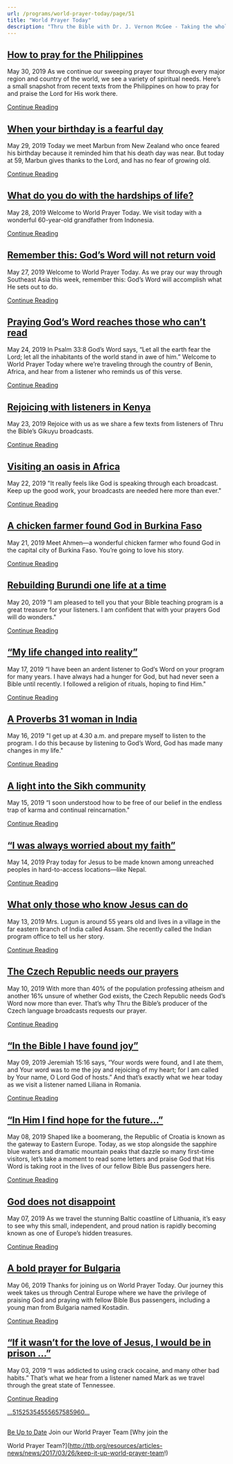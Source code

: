 ```yaml
---
url: /programs/world-prayer-today/page/51
title: "World Prayer Today"
description: "Thru the Bible with Dr. J. Vernon McGee - Taking the whole Word to the whole world"
---
```







## [How to pray for the Philippines](../world-prayer-today/2019/05/30/how-to-pray-for-the-philippines)


May 30, 2019
As we continue our sweeping prayer tour through every major region and country of the world, we see a variety of spiritual needs. Here’s a small snapshot from recent texts from the Philippines on how to pray for and praise the Lord for His work there.


[Continue Reading](../world-prayer-today/2019/05/30/how-to-pray-for-the-philippines)




## [When your birthday is a fearful day](../world-prayer-today/2019/05/29/when-your-birthday-is-a-fearful-day)


May 29, 2019
Today we meet Marbun from New Zealand who once feared his birthday because it reminded him that his death day was near. But today at 59, Marbun gives thanks to the Lord, and has no fear of growing old. 


[Continue Reading](../world-prayer-today/2019/05/29/when-your-birthday-is-a-fearful-day)




## [What do you do with the hardships of life?](../world-prayer-today/2019/05/28/what-do-you-do-with-the-hardships-of-life)


May 28, 2019
Welcome to World Prayer Today. We visit today with a wonderful 60-year-old grandfather from Indonesia.


[Continue Reading](../world-prayer-today/2019/05/28/what-do-you-do-with-the-hardships-of-life)




## [Remember this: God’s Word will not return void](../world-prayer-today/2019/05/27/remember-this-god-s-word-will-not-return-void)


May 27, 2019
Welcome to World Prayer Today. As we pray our way through Southeast Asia this week, remember this: God’s Word will accomplish what He sets out to do. 


[Continue Reading](../world-prayer-today/2019/05/27/remember-this-god-s-word-will-not-return-void)




## [Praying God’s Word reaches those who can’t read](../world-prayer-today/2019/05/24/praying-god-s-word-reaches-those-who-can-t-read)


May 24, 2019
In Psalm 33:8 God’s Word says, “Let all the earth fear the Lord; let all the inhabitants of the world stand in awe of him.” Welcome to World Prayer Today where we’re traveling through the country of Benin, Africa, and hear from a listener who reminds us of this verse.


[Continue Reading](../world-prayer-today/2019/05/24/praying-god-s-word-reaches-those-who-can-t-read)




## [Rejoicing with listeners in Kenya](../world-prayer-today/2019/05/23/rejoicing-with-listeners-in-kenya)


May 23, 2019
Rejoice with us as we share a few texts from listeners of Thru the Bible’s Gikuyu broadcasts. 


[Continue Reading](../world-prayer-today/2019/05/23/rejoicing-with-listeners-in-kenya)




## [Visiting an oasis in Africa](../world-prayer-today/2019/05/22/visiting-an-oasis-in-africa)


May 22, 2019
"It really feels like God is speaking through each broadcast. Keep up the good work, your broadcasts are needed here more than ever."


[Continue Reading](../world-prayer-today/2019/05/22/visiting-an-oasis-in-africa)




## [A chicken farmer found God in Burkina Faso](../world-prayer-today/2019/05/21/a-chicken-farmer-found-god-in-burkina-faso)


May 21, 2019
Meet Ahmen—a wonderful chicken farmer who found God in the capital city of Burkina Faso. You’re going to love his story. 


[Continue Reading](../world-prayer-today/2019/05/21/a-chicken-farmer-found-god-in-burkina-faso)




## [Rebuilding Burundi one life at a time](../world-prayer-today/2019/05/20/rebuilding-burundi-one-life-at-a-time)


May 20, 2019
“I am pleased to tell you that your Bible teaching program is a great treasure for your listeners. I am confident that with your prayers God will do wonders."


[Continue Reading](../world-prayer-today/2019/05/20/rebuilding-burundi-one-life-at-a-time)




## [“My life changed into reality”](../world-prayer-today/2019/05/17/my-life-changed-into-reality)


May 17, 2019
“I have been an ardent listener to God’s Word on your program for many years. I have always had a hunger for God, but had never seen a Bible until recently. I followed a religion of rituals, hoping to find Him."


[Continue Reading](../world-prayer-today/2019/05/17/my-life-changed-into-reality)




## [A Proverbs 31 woman in India](../world-prayer-today/2019/05/16/a-proverbs-31-woman-in-india)


May 16, 2019
"I get up at 4.30 a.m. and prepare myself to listen to the program. I do this because by listening to God’s Word, God has made many changes in my life."


[Continue Reading](../world-prayer-today/2019/05/16/a-proverbs-31-woman-in-india)




## [A light into the Sikh community](../world-prayer-today/2019/05/15/a-light-into-the-sikh-community)


May 15, 2019
“I soon understood how to be free of our belief in the endless trap of karma and continual reincarnation."


[Continue Reading](../world-prayer-today/2019/05/15/a-light-into-the-sikh-community)




## [“I was always worried about my faith”](../world-prayer-today/2019/05/14/i-was-always-worried-about-my-faith)


May 14, 2019
Pray today for Jesus to be made known among unreached peoples in hard-to-access locations—like Nepal. 


[Continue Reading](../world-prayer-today/2019/05/14/i-was-always-worried-about-my-faith)




## [What only those who know Jesus can do](../world-prayer-today/2019/05/13/what-only-those-who-know-jesus-can-do)


May 13, 2019
Mrs. Lugun is around 55 years old and lives in a village in the far eastern branch of India called Assam. She recently called the Indian program office to tell us her story. 


[Continue Reading](../world-prayer-today/2019/05/13/what-only-those-who-know-jesus-can-do)




## [The Czech Republic needs our prayers](../world-prayer-today/2019/05/10/the-czech-republic-needs-our-prayers)


May 10, 2019
With more than 40% of the population professing atheism and another 16% unsure of whether God exists, the Czech Republic needs God’s Word now more than ever. That’s why Thru the Bible’s producer of the Czech language broadcasts requests our prayer.


[Continue Reading](../world-prayer-today/2019/05/10/the-czech-republic-needs-our-prayers)




## [“In the Bible I have found joy”](../world-prayer-today/2019/05/09/in-the-bible-i-have-found-joy)


May 09, 2019
Jeremiah 15:16 says, “Your words were found, and I ate them, and Your word was to me the joy and rejoicing of my heart; for I am called by Your name, O Lord God of hosts.” And that’s exactly what we hear today as we visit a listener named Liliana in Romania.


[Continue Reading](../world-prayer-today/2019/05/09/in-the-bible-i-have-found-joy)




## [“In Him I find hope for the future…”](../world-prayer-today/2019/05/08/in-him-i-find-hope-for-the-future)


May 08, 2019
Shaped like a boomerang, the Republic of Croatia is known as the gateway to Eastern Europe. Today, as we stop alongside the sapphire blue waters and dramatic mountain peaks that dazzle so many first-time visitors, let’s take a moment to read some letters and praise God that His Word is taking root in the lives of our fellow Bible Bus passengers here.


[Continue Reading](../world-prayer-today/2019/05/08/in-him-i-find-hope-for-the-future)




## [God does not disappoint](../world-prayer-today/2019/05/07/god-does-not-disappoint)


May 07, 2019
As we travel the stunning Baltic coastline of Lithuania, it’s easy to see why this small, independent, and proud nation is rapidly becoming known as one of Europe’s hidden treasures.


[Continue Reading](../world-prayer-today/2019/05/07/god-does-not-disappoint)




## [A bold prayer for Bulgaria](../world-prayer-today/2019/05/06/a-bold-prayer-for-bulgaria)


May 06, 2019
Thanks for joining us on World Prayer Today. Our journey this week takes us through Central Europe where we have the privilege of praising God and praying with fellow Bible Bus passengers, including a young man from Bulgaria named Kostadin. 


[Continue Reading](../world-prayer-today/2019/05/06/a-bold-prayer-for-bulgaria)




## [“If it wasn’t for the love of Jesus, I would be in prison …”](../world-prayer-today/2019/05/03/if-it-wasn-t-for-the-love-of-jesus-i-would-be-in-prison)


May 03, 2019
“I was addicted to using crack cocaine, and many other bad habits.” That’s what we hear from a listener named Mark as we travel through the great state of Tennessee.


[Continue Reading](../world-prayer-today/2019/05/03/if-it-wasn-t-for-the-love-of-jesus-i-would-be-in-prison)





[...](https://ttb.org/programs/world-prayer-today/page/50)[51](https://ttb.org/programs/world-prayer-today/page/51)[52](https://ttb.org/programs/world-prayer-today/page/52)[53](https://ttb.org/programs/world-prayer-today/page/53)[54](https://ttb.org/programs/world-prayer-today/page/54)[55](https://ttb.org/programs/world-prayer-today/page/55)[56](https://ttb.org/programs/world-prayer-today/page/56)[57](https://ttb.org/programs/world-prayer-today/page/57)[58](https://ttb.org/programs/world-prayer-today/page/58)[59](https://ttb.org/programs/world-prayer-today/page/59)[60](https://ttb.org/programs/world-prayer-today/page/60)[...](https://ttb.org/programs/world-prayer-today/page/61)





## 




[Be Up to Date](http://feeds.feedburner.com/WorldPrayerToday "World Prayer Today RSS Feed")
Join our World Prayer Team
[Why join the  

World Prayer Team?](http://ttb.org/resources/articles-news/news/2017/03/26/keep-it-up-world-prayer-team!)




